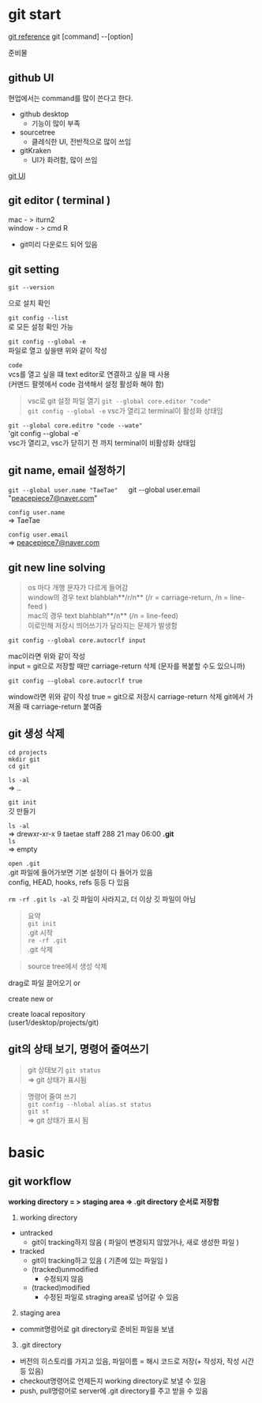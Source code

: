 # git start

[git reference](https://git-scm.com/docs)
git [command] --[option]

준비물 

## github UI

현업에서는 command를 많이 쓴다고 한다.

- github desktop
  - 기능이 많이 부족
- sourcetree
  - 클레식한 UI, 전반적으로 많이 쓰임
- gitKraken
  - UI가 화려함, 많이 쓰임

[git UI](https://git-scm.com/downloads/guis)

## git editor ( terminal ) 

mac - > iturn2  
window - > cmd R  
 - git미리 다운로드 되어 있음  

## git setting

`git --version`  

으로 설치 확인  

`git config --list`  
로 모든 설정 확인 가능  

`git config --global -e`  
파일로 열고 싶을땐 위와 같이 작성  

`code`  
vcs를 열고 싶을 떄 text editor로 연결하고 싶을 때 사용  
(커맨드 팔렛에서 code 검색해서 설정 활성화 해야 함)

> vsc로 git 설정 파일 열기
`git --global core.editor "code"`  
`git config --global -e`
vsc가 열리고 terminal이 활성화 상태임

`git --global core.editro "code --wate"`  
'git config --global -e`  
vsc가 열리고, vsc가 닫히기 전 까지 terminal이 비활성화 상태임  
  
## git name, email 설정하기

`git --global user.name "TaeTae"  
`git --global user.email "peacepiece7@naver.com"  

`config user.name`  
=> TaeTae

`config user.email`  
=> peacepiece7@naver.com

## git new line solving

> os 마다 개행 문자가 다르게 들어감  
> window의 경우 text blahblah**/r/n**    (/r = carriage-return, /n = line-feed )  
> mac의 경우 text blahblah**/n**   (/n = line-feed)  
> 이로인해 저장시 띄어쓰기가 달라지는 문제가 발생함  

`git config --global core.autocrlf input`

mac이라면 위와 같이 작성  
input = git으로 저장할 때만 carriage-return 삭제 (문자를 복붙할 수도 있으니까)

`git config --global core.autocrlf true` 

window라면 위와 같이 작성
true = git으로 저장시 carriage-return 삭제 git에서 가져올 때 carriage-return 붙여줌

## git 생성 삭제 

`cd projects`  
`mkdir git`  
`cd git`  

`ls -al`  
=> ..  

`git init`  
깃 만들기  

`ls -al`  
=> drewxr-xr-x 9 taetae staff 288 21 may 06:00 **.git**  
`ls`  
=> empty  

`open .git`  
.git 파일에 들어가보면 기본 설정이 다 들어가 있음  
config, HEAD, hooks, refs 등등 다 있음  

`rm -rf .git`
`ls -al`
깃 파일이 사라지고, 더 이상 깃 파일이 아님

> 요약  
`git init`  
.git 시작  
`re -rf .git`  
.git 삭제 

> source tree에서 생성 삭제

drag로 파일 끌어오기 or
 
create new or 

create loacal repository  
(user1/desktop/projects/git)

## git의 상태 보기, 명령어 줄여쓰기

> git 상태보기
`git status`  
=> git 상태가 표시됨

> 명령어 줄여 쓰기  
`git config --hlobal alias.st status`  
`git st`  
=> git 상태가 표시 됨  


# basic 

## git workflow

**working directory = > staging area => .git directory 순서로 저장함**  

1. working directory  
 - untracked  
   - git이 tracking하지 않음 ( 파일이 변경되지 않았거나, 새로 생성한 파일 )   
 - tracked  
   - git이 tracking하고 있음 ( 기존에 있는 파일임 )  
   - (tracked)unmodified  
     - 수정되지 않음  
   - (tracked)modified   
     - 수정된 파일로 straging area로 넘어갈 수 있음  
 
2. staging area  
- commit명령어로 git directory로 준비된 파일을 보냄  

3. .git directory
 - 버전의 히스토리를 가지고 있음, 파일이름 = 해시 코드로 저장(+ 작성자, 작성 시간 등 있음)  
 - checkout명령어로 언제든지 working directory로 보낼 수 있음  
 - push, pull명렁어로 server에 .git directory를 주고 받을 수 있음  









